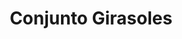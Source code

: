 ---
title: Conjunto Girasoles
date: 
draft: false

# descripcion
description : Conjunto de plata 925 y microcubics súper delicados. Incluye cadena, dije, anillos y aros. Largo de la cadena a elección en 40, 45 o 50cm

materials: Plata 1056

color: 

dimensions: 

code: 06-27-1730

type: "Conjuntos"

categories: []

price: $15.480,00

price_eftvo: $13.160,00

# Images
# first image will be shown in the product page
images:
  # - image: "images/path_to_image"
  # La ubicacion de las imagenes es imagenes/Conjuntos/Conjuntos.Cadena, aros y dije/06-27-1730-conjunto-girasoles
  - image: "./images/conjuntos/cadena,_aros_y_dije/06-27-1730-conjunto-girasoles.jpg"
---